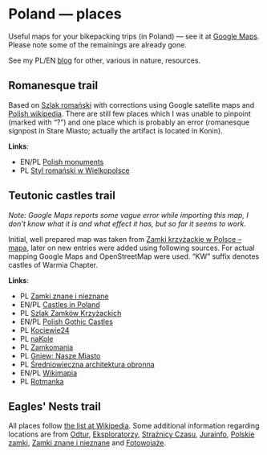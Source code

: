 # Poland — places

Useful maps for your bikepacking trips (in Poland) — see it at
[Google Maps](https://www.google.com/maps/d/edit?mid=1l2Pl5J3VAosJ-ESXrLPnW0w6s7h-yeNe&usp=sharing).
Please note some of the remainings are already gone.

See my PL/EN [blog](https://przypadkopis.wordpress.com/) for other, various in nature, resources.

## Romanesque trail

Based on [Szlak romański](https://turystyczneszlaki.pl/szlak-romanski/) with corrections using Google satellite maps
and [Polish wikipedia](https://pl.wikipedia.org/wiki/Szlak_Roma%C5%84ski_w_Polsce). There are still few places which
I was unable to pinpoint (marked with “?”) and one place which is probably an error (romanesque signpost in Stare Miasto;
actually the artifact is located in Konin).

**Links**:

* EN/PL [Polish monuments](https://zabytek.pl/)
* PL [Styl romański w Wielkopolsce](https://wielkopolskaciekawie.pl/bez-kategorii/styl-romanski-w-wielkopolsce/)

## Teutonic castles trail

*Note: Google Maps reports some vague error while importing this map, I don't know what it is and what effect it has,
but so far it seems to work.*

Initial, well prepared map was taken from [Zamki krzyżackie w Polsce – mapa](https://discover.pl/mapa-zamkow-krzyzackich-w-polsce/),
later on new entries were added using following sources. For actual mapping Google Maps and OpenStreetMap were used. “KW” suffix denotes castles of Warmia Chapter.

**Links**:

* PL [Zamki znane i nieznane](https://zamkiobronne.pl/)
* EN/PL [Castles in Poland](http://www.polishcastles.eu/)
* PL [Szlak Zamków Krzyżackich](https://kujawsko-pomorskie.travel/pl/content/szlak-zamkow-krzyzackich)
* EN/PL [Polish Gothic Castles](https://zamkigotyckie.org.pl/en)
* PL [Kociewie24](https://kociewie24.eu/)
* PL [naKole](http://www.nakole.net/)
* PL [Zamkomania](https://zamkomania.pl/)
* PL [Gniew: Nasze Miasto](https://gniew.naszemiasto.pl/)
* PL [Średniowieczna architektura obronna](https://zamkidwory.forumoteka.pl/)
* EN/PL [Wikimapia](http://wikimapia.org/)
* PL [Rotmanka](http://zamki.rotmanka.com/)

## Eagles' Nests trail

All places follow [the list at Wikipedia](https://pl.wikipedia.org/wiki/Orle_Gniazda). Some additional information regarding
locations are from [Odtur](https://odtur.pl/atrakcje/gieblo-zamek-w-gieble-nieistniejacy-47573.html),
[Eksploratorzy](https://eksploratorzy.com.pl/viewtopic.php?f=99&t=19155), [Strażnicy Czasu](http://www.straznicyczasu.pl/viewtopic.php?t=2012),
[Jurainfo](https://www.jurainfo.pl/p/1,straznica-obronna-na-kamieniu-mirow-kolo-czestochowy),
[Polskie zamki](https://www.zamki.pl/?idzamku=wiesiolka), [Zamki znane i nieznane](https://zamkiobronne.pl/zamek/brzeznica/)
and [Fotowojaże](https://fotowojaze.pl/zloty-potok/).